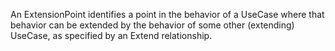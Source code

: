 An ExtensionPoint identifies a point in the behavior of a UseCase where that behavior can be extended by the behavior of some other (extending) UseCase, as specified by an Extend relationship.
